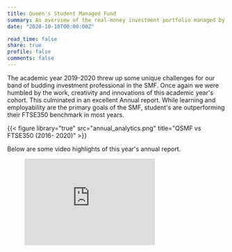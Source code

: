 ```yaml
---
title: Queen's Student Managed Fund
summary: An overview of the real-money investment portfolio managed by students at Queen's University Belfast.
date: "2020-10-10T00:00:00Z"

read_time: false
share: true
profile: false
comments: false
---
```



The academic year 2019-2020 threw up some unique challenges for our band of budding investment professional in the SMF.  Once again we were humbled by the work, creativity and innovations of this academic year's cohort.  This culminated in an excellent Annual report.  While learning and employability are the primary goals of the SMF, student's are outperforming their FTSE350 benchmark in most years.  



{{< figure library="true" src="annual_analytics.png" title="QSMF vs FTSE350 (2016- 2020)" >}}

Below are some video highlights of this year's annual report.

<!-- blank line -->
<figure class="video_container">
  <iframe 
          width="300"
          height="200"
          src="https://player.vimeo.com/video/466639381" 
          frameborder="0" 
          allowfullscreen="true"> 
  </iframe>
</figure>
<!-- blank line -->
